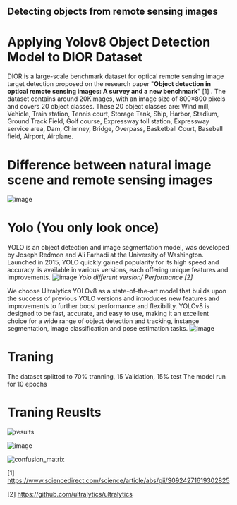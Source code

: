 ## Detecting objects from remote sensing images 

# Applying Yolov8 Object Detection Model to DIOR Dataset
DIOR is a large-scale benchmark dataset for optical remote sensing image target detection proposed on the research paper "**Object detection in optical remote sensing images: A survey and a new benchmark**" [1] . The dataset contains around 20Kimages, with an image size of 800×800 pixels and covers 20 object classes.
These 20 object classes are: Wind mill, Vehicle, Train station, Tennis court, Storage Tank, Ship, Harbor, Stadium, Ground Track Field, Golf course, Expressway toll station, Expressway service area, Dam, Chimney, Bridge, Overpass, Basketball Court, Baseball field, Airport, Airplane.

# Difference between natural image scene and remote sensing images 

![image](https://github.com/oraibalmegdadi/Yolov8_DIOR/assets/4184460/c1ceb556-f7fe-471a-9e48-257ef4e5ca09)




# Yolo (You only look once)

YOLO is an object detection and image segmentation model, was developed by Joseph Redmon and Ali Farhadi at the University of Washington. Launched in 2015, YOLO quickly gained popularity for its high speed and accuracy. is available in various versions, each offering unique features and improvements. 
![image](https://github.com/oraibalmegdadi/Yolov8_DIOR/assets/4184460/dbbb69b0-76f4-4217-bbcc-1c4855be1ac3)
*Yolo different version/ Performance [2]*

We choose Ultralytics YOLOv8 as a state-of-the-art model that builds upon the success of previous YOLO versions and introduces new features and improvements to further boost performance and flexibility. YOLOv8 is designed to be fast, accurate, and easy to use, making it an excellent choice for a wide range of object detection and tracking, instance segmentation, image classification and pose estimation tasks.
 ![image](https://github.com/oraibalmegdadi/Yolov8_DIOR/assets/4184460/9ba5b4ba-bd44-49e2-9753-91d8d887893e)



# Traning 
The dataset splitted to 70% tranning, 15 Validation, 15% test
The model run for 10 epochs 

# Traning Reuslts
![results](https://github.com/oraibalmegdadi/Yolov8_DIOR/assets/4184460/2d24d0f9-c626-4438-b04a-452b79e8fbb4)

![image](https://github.com/oraibalmegdadi/Yolov8_DIOR/assets/4184460/325ccd94-5948-457c-9853-b4245c3256c2)

![confusion_matrix](https://github.com/oraibalmegdadi/Yolov8_DIOR/assets/4184460/6ba75f00-5f82-44e8-ba0e-4679dcdc8e2b)




[1] https://www.sciencedirect.com/science/article/abs/pii/S0924271619302825

[2] https://github.com/ultralytics/ultralytics
